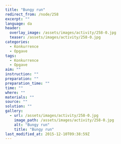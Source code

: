 ```yaml
---
title: "Bungy run"
redirect_from: /node/258
excerpt: ""
language: da
header:
  overlay_image: /assets/images/activity/258-0.jpg
  teaser: /assets/images/activity/258-0.jpg
categories: 
  - Konkurrence
  - Opgave
tags: 
  - Konkurrence
  - Opgave
aim: ""
instruction: ""
preparation: ""
preparation_time: ""
time: ""
where: ""
materials: ""
source: ""
solution: ""
gallery:
  - url: /assets/images/activity/258-0.jpg
    image_path: /assets/images/activity/258-0.jpg
    alt: "Bungy run"
    title: "Bungy run"
last_modified_at: 2015-12-10T09:38:59Z
---
```


